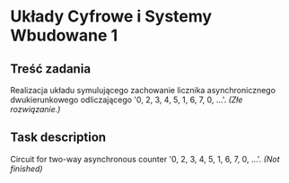 # Układy Cyfrowe i Systemy Wbudowane 1
## Treść zadania

Realizacja układu symulującego zachowanie licznika asynchronicznego dwukierunkowego odliczającego '0, 2, 3, 4, 5, 1, 6, 7, 0, ...'. _(Złe rozwiązanie.)_

## Task description

Circuit for two-way asynchronous counter '0, 2, 3, 4, 5, 1, 6, 7, 0, ...'. _(Not finished)_
